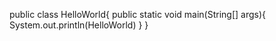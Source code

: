 public class HelloWorld{
public static void main(String[] args){
System.out.println(HelloWorld)
}
}

